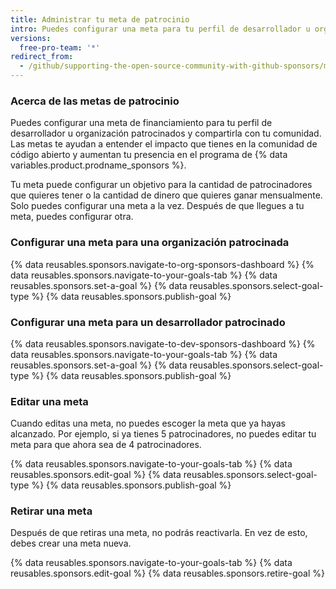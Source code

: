 ```yaml
---
title: Administrar tu meta de patrocinio
intro: Puedes configurar una meta para tu perfil de desarrollador u organización patrocinados para ayudar a la comunidad a entender el impacto que tiene el patrocinarte.
versions:
  free-pro-team: '*'
redirect_from:
  - /github/supporting-the-open-source-community-with-github-sponsors/managing-your-sponsorship-goal
---
```

### Acerca de las metas de patrocinio

Puedes configurar una meta de financiamiento para tu perfil de desarrollador u organización patrocinados y compartirla con tu comunidad. Las metas te ayudan a entender el impacto que tienes en la comunidad de código abierto y aumentan tu presencia en el programa de {% data variables.product.prodname_sponsors %}.

Tu meta puede configurar un objetivo para la cantidad de patrocinadores que quieres tener o la cantidad de dinero que quieres ganar mensualmente. Solo puedes configurar una meta a la vez. Después de que llegues a tu meta, puedes configurar otra.

### Configurar una meta para una organización patrocinada

{% data reusables.sponsors.navigate-to-org-sponsors-dashboard %}
{% data reusables.sponsors.navigate-to-your-goals-tab %}
{% data reusables.sponsors.set-a-goal %}
{% data reusables.sponsors.select-goal-type %}
{% data reusables.sponsors.publish-goal %}

### Configurar una meta para un desarrollador patrocinado

{% data reusables.sponsors.navigate-to-dev-sponsors-dashboard %}
{% data reusables.sponsors.navigate-to-your-goals-tab %}
{% data reusables.sponsors.set-a-goal %}
{% data reusables.sponsors.select-goal-type %}
{% data reusables.sponsors.publish-goal %}

### Editar una meta

Cuando editas una meta, no puedes escoger la meta que ya hayas alcanzado. Por ejemplo, si ya tienes 5 patrocinadores, no puedes editar tu meta para que ahora sea de 4 patrocinadores.

{% data reusables.sponsors.navigate-to-your-goals-tab %}
{% data reusables.sponsors.edit-goal %}
{% data reusables.sponsors.select-goal-type %}
{% data reusables.sponsors.publish-goal %}

### Retirar una meta

Después de que retiras una meta, no podrás reactivarla. En vez de esto, debes crear una meta nueva.

{% data reusables.sponsors.navigate-to-your-goals-tab %}
{% data reusables.sponsors.edit-goal %}
{% data reusables.sponsors.retire-goal %}
